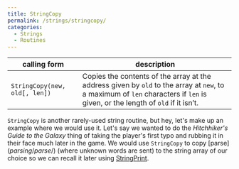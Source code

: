 ```yaml
---
title: StringCopy
permalink: /strings/stringcopy/
categories: 
  - Strings
  - Routines
---
```


| calling form                  | description                                               |
|-------------------------------|-----------------------------------------------------------|
| `StringCopy(new, old[, len])` | Copies the contents of the array at the address given by `old` to the array at `new`, to a maximum of `len` characters if `len` is given, or the length of `old` if it isn’t. |

`StringCopy` is another rarely-used string routine, but hey, let's make
up an example where we would use it. Let's say we wanted to do the
*Hitchhiker's Guide to the Galaxy* thing of taking the player's first
typo and rubbing it in their face much later in the game. We would use
`StringCopy` to copy [parse$](parsing/parse$/) (where unknown words
are sent) to the string array of our choice so we can recall it later
using [StringPrint](strings/stringprint/).
